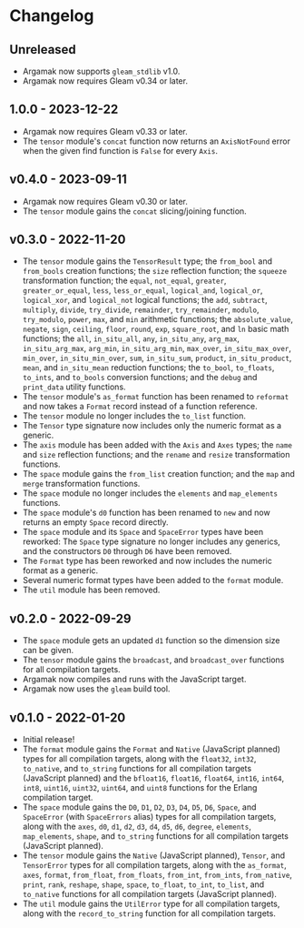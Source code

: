 # Changelog

## Unreleased

- Argamak now supports `gleam_stdlib` v1.0.
- Argamak now requires Gleam v0.34 or later.

## 1.0.0 - 2023-12-22

- Argamak now requires Gleam v0.33 or later.
- The `tensor` module's `concat` function now returns an `AxisNotFound` error
  when the given find function is `False` for every `Axis`.

## v0.4.0 - 2023-09-11

- Argamak now requires Gleam v0.30 or later.
- The `tensor` module gains the `concat` slicing/joining function.

## v0.3.0 - 2022-11-20

- The `tensor` module gains the `TensorResult` type; the `from_bool` and
  `from_bools` creation functions; the `size` reflection function; the `squeeze`
  transformation function; the `equal`, `not_equal`, `greater`,
  `greater_or_equal`, `less`, `less_or_equal`, `logical_and`, `logical_or`,
  `logical_xor`, and `logical_not` logical functions; the `add`, `subtract`,
  `multiply`, `divide`, `try_divide`, `remainder`, `try_remainder`, `modulo`,
  `try_modulo`, `power`, `max`, and `min` arithmetic functions; the
  `absolute_value`, `negate`, `sign`, `ceiling`, `floor`, `round`, `exp`,
  `square_root`, and `ln` basic math functions; the `all`, `in_situ_all`, `any`,
  `in_situ_any`, `arg_max`, `in_situ_arg_max`, `arg_min`, `in_situ_arg_min`,
  `max_over`, `in_situ_max_over`, `min_over`, `in_situ_min_over`, `sum`,
  `in_situ_sum`, `product`, `in_situ_product`, `mean`, and `in_situ_mean`
  reduction functions; the `to_bool`, `to_floats`, `to_ints`, and `to_bools`
  conversion functions; and the `debug` and `print_data` utility functions.
- The `tensor` module's `as_format` function has been renamed to `reformat` and
  now takes a `Format` record instead of a function reference.
- The `tensor` module no longer includes the `to_list` function.
- The `Tensor` type signature now includes only the numeric format as a generic.
- The `axis` module has been added with the `Axis` and `Axes` types; the `name`
  and `size` reflection functions; and the `rename` and `resize` transformation
  functions.
- The `space` module gains the `from_list` creation function; and the `map` and
  `merge` transformation functions.
- The `space` module no longer includes the `elements` and `map_elements`
  functions.
- The `space` module's `d0` function has been renamed to `new` and now returns
  an empty `Space` record directly.
- The `space` module and its `Space` and `SpaceError` types have been reworked:
  The `Space` type signature no longer includes any generics, and the
  constructors `D0` through `D6` have been removed.
- The `Format` type has been reworked and now includes the numeric format as a
  generic.
- Several numeric format types have been added to the `format` module.
- The `util` module has been removed.

## v0.2.0 - 2022-09-29

- The `space` module gets an updated `d1` function so the dimension size can be
  given.
- The `tensor` module gains the `broadcast`, and `broadcast_over` functions for
  all compilation targets.
- Argamak now compiles and runs with the JavaScript target.
- Argamak now uses the `gleam` build tool.

## v0.1.0 - 2022-01-20

- Initial release!
- The `format` module gains the `Format` and `Native` (JavaScript planned) types
  for all compilation targets, along with the `float32`, `int32`, `to_native`,
  and `to_string` functions for all compilation targets (JavaScript planned) and
  the `bfloat16`, `float16`, `float64`, `int16`, `int64`, `int8`, `uint16`,
  `uint32`, `uint64`, and `uint8` functions for the Erlang compilation target.
- The `space` module gains the `D0`, `D1`, `D2`, `D3`, `D4`, `D5`, `D6`,
  `Space`, and `SpaceError` (with `SpaceErrors` alias) types for all compilation
  targets, along with the `axes`, `d0`, `d1`, `d2`, `d3`, `d4`, `d5`, `d6`,
  `degree`, `elements`, `map_elements`, `shape`, and `to_string` functions for
  all compilation targets (JavaScript planned).
- The `tensor` module gains the `Native` (JavaScript planned), `Tensor`, and
  `TensorError` types for all compilation targets, along with the `as_format`,
  `axes`, `format`, `from_float`, `from_floats`, `from_int`, `from_ints`,
  `from_native`, `print`, `rank`, `reshape`, `shape`, `space`, `to_float`,
  `to_int`, `to_list`, and `to_native` functions for all compilation targets
  (JavaScript planned).
- The `util` module gains the `UtilError` type for all compilation targets,
  along with the `record_to_string` function for all compilation targets.
